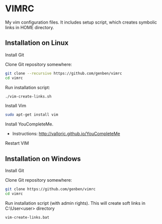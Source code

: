 VIMRC
========

My vim configuration files.
It includes setup script, which creates symbolic links in HOME directory.


Installation on Linux
---------------------

Install Git

Clone Git repository somewhere:

``` bash
git clone --recursive https://github.com/genben/vimrc
cd vimrc
```

Run installation script:

``` bash
./vim-create-links.sh
```

Install Vim
``` bash
sudo apt-get install vim
```


Install YouCompleteMe.

- Instructions: http://valloric.github.io/YouCompleteMe


Restart VIM

Installation on Windows
-----------------------

Install Git

Clone Git repository somewhere:
``` bash
git clone https://github.com/genben/vimrc
cd vimrc
```

Run installation script (with admin rights).
This will create soft links in C:\User\<user> directory
``` bash
vim-create-links.bat
```
